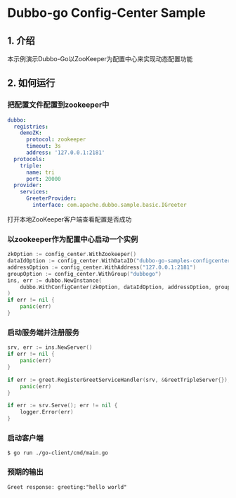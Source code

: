 # Dubbo-go Config-Center Sample

## 1. 介绍

本示例演示Dubbo-Go以ZooKeeper为配置中心来实现动态配置功能

## 2. 如何运行

### 把配置文件配置到zookeeper中

```yaml
dubbo:
  registries:
    demoZK:
      protocol: zookeeper
      timeout: 3s
      address: '127.0.0.1:2181'
  protocols:
    triple:
      name: tri
      port: 20000
  provider:
    services:
      GreeterProvider:
        interface: com.apache.dubbo.sample.basic.IGreeter
```

打开本地ZooKeeper客户端查看配置是否成功

### 以zookeeper作为配置中心启动一个实例

```go
zkOption := config_center.WithZookeeper()
dataIdOption := config_center.WithDataID("dubbo-go-samples-configcenter-zookeeper-server")
addressOption := config_center.WithAddress("127.0.0.1:2181")
groupOption := config_center.WithGroup("dubbogo")
ins, err := dubbo.NewInstance(
    dubbo.WithConfigCenter(zkOption, dataIdOption, addressOption, groupOption),
)
if err != nil {
    panic(err)
}
```

### 启动服务端并注册服务

```go
srv, err := ins.NewServer()
if err != nil {
    panic(err)
}

if err := greet.RegisterGreetServiceHandler(srv, &GreetTripleServer{}); err != nil {
    panic(err)
}

if err := srv.Serve(); err != nil {
    logger.Error(err)
}
```

### 启动客户端

```shell
$ go run ./go-client/cmd/main.go
```

### 预期的输出

```
Greet response: greeting:"hello world"
```